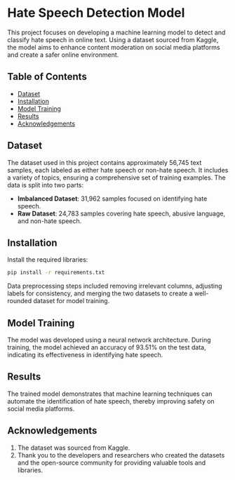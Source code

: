# Hate Speech Detection Model

This project focuses on developing a machine learning model to detect and classify hate speech in online text. Using a dataset sourced from Kaggle, the model aims to enhance content moderation on social media platforms and create a safer online environment.

## Table of Contents

- [Dataset](#dataset)
- [Installation](#installation)
- [Model Training](#model-training)
- [Results](#results)
- [Acknowledgements](#acknowledgements)

## Dataset

The dataset used in this project contains approximately 56,745 text samples, each labeled as either hate speech or non-hate speech. It includes a variety of topics, ensuring a comprehensive set of training examples. The data is split into two parts:
- **Imbalanced Dataset**: 31,962 samples focused on identifying hate speech.
- **Raw Dataset**: 24,783 samples covering hate speech, abusive language, and non-hate speech.
## Installation
Install the required libraries:
```bash
pip install -r requirements.txt
```

Data preprocessing steps included removing irrelevant columns, adjusting labels for consistency, and merging the two datasets to create a well-rounded dataset for model training.
## Model Training

The model was developed using a neural network architecture. During training, the model achieved an accuracy of 93.51% on the test data, indicating its effectiveness in identifying hate speech.
   
## Results

The trained model demonstrates that machine learning techniques can automate the identification of hate speech, thereby improving safety on social media platforms.

## Acknowledgements
1. The dataset was sourced from Kaggle.
2. Thank you to the developers and researchers who created the datasets and the open-source community for providing valuable tools and libraries.

   

